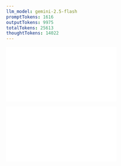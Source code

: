 ```yaml
---
llm_model: gemini-2.5-flash
promptTokens: 1616
outputTokens: 9975
totalTokens: 25613
thoughtTokens: 14022
---
```


![@](steps/_.2741a4a5.md)

![@](steps/response.fd0d39f4.md)